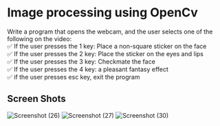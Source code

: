 # Image processing using OpenCv
Write a program that opens the webcam, and the user selects one of the following on the video:\
✅ If the user presses the 1 key: Place a non-square sticker on the face\
✅ If the user presses the 2 key: Place the sticker on the eyes and lips\
✅ If the user presses the 3 key: Checkmate the face\
✅ If the user presses the 4 key: a pleasant fantasy effect\
✅ if the user presses esc key, exit the program
## Screen Shots
![Screenshot (26)](https://user-images.githubusercontent.com/88179607/141647606-c8c72bea-9459-41a8-9f60-d31b064fc7fb.png)
![Screenshot (27)](https://user-images.githubusercontent.com/88179607/141647611-0ab1d87b-16dd-4ca2-a27d-6410d016e3f1.png)
![Screenshot (30)](https://user-images.githubusercontent.com/88179607/141647615-d1ce8e4f-9ca4-4868-ae87-e0b03b9770fd.png)

